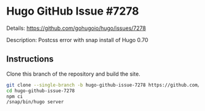 # Hugo GitHub Issue #7278

Details: <https://github.com/gohugoio/hugo/issues/7278>

Description: Postcss error with snap install of Hugo 0.70

## Instructions

Clone this branch of the repository and build the site.

```bash
git clone --single-branch -b hugo-github-issue-7278 https://github.com/jmooring/hugo-testing hugo-github-issue-7278
cd hugo-github-issue-7278
npm ci
/snap/bin/hugo server
```
